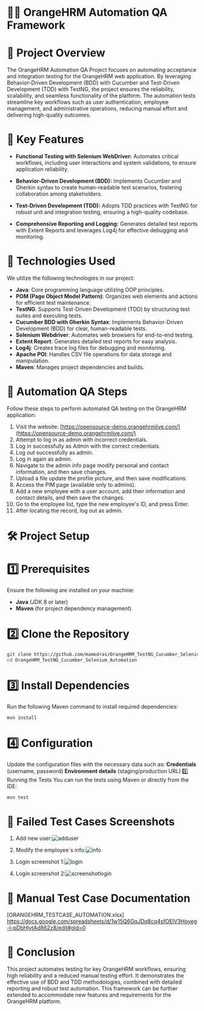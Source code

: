 # 🧑‍💻 OrangeHRM Automation QA Framework
# 📌 Project Overview
The OrangeHRM Automation QA Project focuses on automating acceptance and integration testing for the OrangeHRM web application. By leveraging Behavior-Driven Development (BDD) with Cucumber and Test-Driven Development (TDD) with TestNG, the project ensures the reliability, scalability, and seamless functionality of the platform. The automation tests streamline key workflows such as user authentication, employee management, and administrative operations, reducing manual effort and delivering high-quality outcomes.
# 🌟 Key Features
- **Functional Testing with Selenium WebDriver:**
Automates critical workflows, including user interactions and system validations, to ensure application reliability.

- **Behavior-Driven Development (BDD):**
Implements Cucumber and Gherkin syntax to create human-readable test scenarios, fostering collaboration among stakeholders.

- **Test-Driven Development (TDD):**
Adopts TDD practices with TestNG for robust unit and integration testing, ensuring a high-quality codebase.

- **Comprehensive Reporting and Logging:**
Generates detailed test reports with Extent Reports and leverages Log4j for effective debugging and monitoring.
# 🔧 Technologies Used
We utilize the following technologies in our project:
- **Java**: Core programming language utilizing OOP principles.
- **POM (Page Object Model Pattern)**: Organizes web elements and actions for efficient test maintenance.
- **TestNG**: Supports Test-Driven Development (TDD) by structuring test suites and executing tests.
- **Cucumber BDD with Gherkin Syntax**: Implements Behavior-Driven Development (BDD) for clear, human-readable tests.
- **Selenium Webdriver**: Automates web browsers for end-to-end testing.
- **Extent Report**: Generates detailed test reports for easy analysis.
- **Log4j**: Creates trace log files for debugging and monitoring.
- **Apache POI**: Handles CSV file operations for data storage and manipulation.
- **Maven**: Manages project dependencies and builds.

# 📝 Automation QA Steps

Follow these steps to perform automated QA testing on the OrangeHRM application:

1. Visit the website: [https://opensource-demo.orangehrmlive.com/](https://opensource-demo.orangehrmlive.com/)
2. Attempt to log in as admin with incorrect credentials.
3. Log in successfully as Admin with the correct credentials.
4. Log out successfully as admin.
5. Log in again as admin.
6. Navigate to the admin info page modify personal and contact information, and then save changes.
7. Upload a file update the profile picture, and then save modifications.
8. Access the PIM page (available only to admins).
9. Add a new employee with a user account, add their information and contact details, and then save the changes.
10. Go to the employee list, type the new employee's ID, and press Enter.
11. After locating the record, log out as admin.
#  🛠️ Project Setup
# 1️⃣ Prerequisites
Ensure the following are installed on your machine:
- **Java** (JDK 8 or later)
- **Maven** (for project dependency management)
# 2️⃣ Clone the Repository
```sh
git clone https://github.com/mamedras/OrangeHRM_TestNG_Cucumber_Selenium_Automation.git
cd OrangeHRM_TestNG_Cucumber_Selenium_Automation
```
# 3️⃣ Install Dependencies
Run the following Maven command to install required dependencies:
```sh
mvn install
```
# 4️⃣ Configuration
Update the configuration files with the necessary data such as:
**Credentials** (username, password)
**Environment details** (staging/production URL)
5️⃣ Running the Tests
You can run the tests using Maven or directly from the IDE:

```sh
mvn test
```

# 📸 Failed Test Cases Screenshots
1. Add new user:![adduser](https://github.com/mamedras/OrangeHRM_TestNG_Cucumber_Selenium_Automation/assets/71017688/bb86fa52-8b3b-4f6a-ba68-6163b8b34678)

2. Modify the employee`s info:![info](https://github.com/mamedras/OrangeHRM_TestNG_Cucumber_Selenium_Automation/assets/71017688/5fc03d87-8eff-4d73-9d3c-b574c90edf97)

3. Login screenshot 1:![login](https://github.com/mamedras/OrangeHRM_TestNG_Cucumber_Selenium_Automation/assets/71017688/441b365b-9979-4a7b-b133-0eb3dff867fa)

4. Login screenshot 2:![screenshotlogin](https://github.com/mamedras/OrangeHRM_TestNG_Cucumber_Selenium_Automation/assets/71017688/7c6c044d-72b8-424a-8cd0-87cc2df81a5e)

# 📝 Manual Test Case Documentation
[ORANGEHRM_TESTCASE_AUTOMATION.xlsx] https://docs.google.com/spreadsheets/d/1w15Q6GqJDq8cq4sfOElV3Hoyeg-l-pDbHlytAd862z8/edit#gid=0
# 🏁 Conclusion
This project automates testing for key OrangeHRM workflows, ensuring high reliability and a reduced manual testing effort. It demonstrates the effective use of BDD and TDD methodologies, combined with detailed reporting and robust test automation. This framework can be further extended to accommodate new features and requirements for the OrangeHRM platform.



